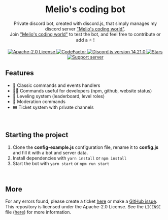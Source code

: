 <h1 align="center">Melio's coding bot</h1>
<p align="center">
    Private discord bot, created with discord.js, that simply manages my discord server <a href="https://discord.gg/G6WQsMQShZ">"Melio's coding world"</a>.
    <br>
    Join <a href="https://discord.gg/G6WQsMQShZ">"Melio's coding world"</a> to test the bot, and feel free to contribute or add a ⭐ !
</p>

<p align="center">
    <a title="Apache-2.0 License" href="LICENSE">
      <img src="https://img.shields.io/badge/License-Apache2.0-blue" alt="Apache-2.0 License">
    </a>
    <a title="CodeFactor" href="https://www.codefactor.io/repository/github/antoinemcx/melio-coding-bot">
      <img src="https://www.codefactor.io/repository/github/antoinemcx/melio-coding-bot/badge?s=9157b645f4aa1d2aa9d8f884d442ca4610a1186f" alt="CodeFactor">
    </a>
    <a title="Discord.js version" href="https://www.npmjs.com/package/discord.js">
        <img src="https://img.shields.io/badge/discord.js-v14.21.0-blue.svg?logo=npm" alt="Discord.js version 14.21.0">
    </a>
    <a title="Stars" href="https://github.com/antoinemcx/melio-coding-bot">
        <img src="https://img.shields.io/github/stars/antoinemcx/melio-coding-bot" alt="Stars">
    </a>
    <a title="Support server" href="https://discord.gg/G6WQsMQShZ">
        <img src="https://img.shields.io/discord/738122381062832180.svg?&logo=discord&logoColor=ffffff&color=7389D8&labelColor=6A7EC2&label=Support" alt="Support server">
    </a>
   <br>
</p>

## Features
* 📂 Classic commands and events handlers
* 👨‍💻 Commands useful for developers (npm, github, website status)
* 🚀 Leveling system (leaderboard, level roles)
* 🔨 Moderation commands
* 🎟️ Ticket system with private channels

<br>


## Starting the project


1. Clone the **config-example.js** configuration file, rename it to **config.js** and fill it with a bot and server data.
2. Install dependencies with `yarn install` or `npm install`
3. Start the bot with `yarn start` or `npm run start`

<br>

## More

For any errors found, please create a ticket [here](https://discord.com/invite/G6WQsMQShZ) or make a [GitHub issue](https://github.com/antoinemcx/melio-coding-bot/issues).  
This repository is licensed under the Apache-2.0 License. See the `LICENSE` file ([here](LICENSE)) for more information.
